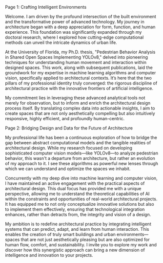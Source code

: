 Page 1: Crafting Intelligent Environments

Welcome. I am driven by the profound intersection of the built environment and the transformative power of advanced technology. My journey in architecture began with a deep appreciation for form, function, and human experience. This foundation was significantly expanded through my doctoral research, where I explored how cutting-edge computational methods can unveil the intricate dynamics of urban life.

At the University of Florida, my Ph.D. thesis, "Pedestrian Behavior Analysis in Shared Open Spaces Implementing YOLOv8," delved into pioneering techniques for understanding human movement and interaction within designed spaces. This work, along with subsequent publications, laid the groundwork for my expertise in machine learning algorithms and computer vision, specifically applied to architectural contexts. It’s here that the two pillars of my professional identity truly converged: the rigorous discipline of architectural practice with the innovative frontiers of artificial intelligence.

My commitment lies in leveraging these advanced analytical tools not merely for observation, but to inform and enrich the architectural design process itself. By translating complex data into actionable insights, I aim to create spaces that are not only aesthetically compelling but also intuitively responsive, highly efficient, and profoundly human-centric.

Page 2: Bridging Design and Data for the Future of Architecture

My professional life has been a continuous exploration of how to bridge the gap between abstract computational models and the tangible realities of architectural design. While my research focused on developing sophisticated computer vision models—like YOLOv8—to analyze pedestrian behavior, this wasn't a departure from architecture, but rather an evolution of my approach to it. I see these algorithms as powerful new lenses through which we can understand and optimize the spaces we inhabit.

Concurrently with my deep dive into machine learning and computer vision, I have maintained an active engagement with the practical aspects of architectural design. This dual focus has provided me with a unique perspective, allowing me to understand the theoretical capabilities of AI within the constraints and opportunities of real-world architectural projects. It has equipped me to not only conceptualize innovative solutions but also to implement them effectively, ensuring that technological integration enhances, rather than detracts from, the integrity and vision of a design.

My ambition is to redefine architectural practice by integrating intelligent systems that can predict, adapt, and learn from human interaction. This enables the creation of truly smart buildings and urban environments—spaces that are not just aesthetically pleasing but are also optimized for human flow, comfort, and sustainability. I invite you to explore my work and discover how this synergistic approach can bring a new dimension of intelligence and innovation to your projects.